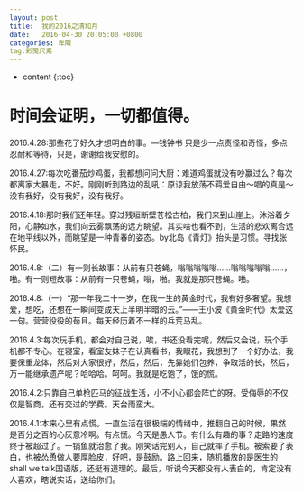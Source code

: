 ```yaml
---
layout: post
title:  我的2016之清和月
date:   2016-04-30 20:05:00 +0800
categories: 卑陬
tag:彩笺尺素
---
```


* content
{:toc}

时间会证明，一切都值得。
====================================

2016.4.28:那些花了好久才想明白的事。—钱钟书 只是少一点责怪和奇怪，多点忍耐和等待，只是，谢谢给我安慰的。

2016.4.27:每次吃番茄炒鸡蛋，我都想问问大厨：难道鸡蛋就没有吵赢过么？每次都离家大暴走，不好。刚刚听到路边的乱吼：原谅我放荡不羁爱自由～唱的真是～没有我好，没有我好，没有我好。

2016.4.18:那时我们还年轻。穿过残垣断壁苍松古柏，我们来到山崖上。沐浴着夕阳，心静如水，我们向云雾飘荡的远方眺望。其实啥也看不到，生活的悲欢离合远在地平线以外，而眺望是一种青春的姿态。by北岛《青灯》抬头是习惯。寻找张怀民。

2016.4.8:（二）有一则长故事：从前有只苍蝇，嗡嗡嗡嗡嗡……嗡嗡嗡嗡嗡……，啪。有一则短故事：从前有一只苍蝇，嗡，啪。我就是那只苍蝇。啪。

2016.4.8:（一）“那一年我二十一岁，在我一生的黄金时代，我有好多奢望。我想爱，想吃，还想在一瞬间变成天上半明半暗的云。”——王小波《黄金时代》太爱这一句。营营役役的苟且。每天经历着不一样的兵荒马乱。

2016.4.3:每次玩手机，都会对自己说，唉，书还没看完呢，然后又会说，玩个手机都不专心。在寝室，看室友妹子在认真看书，我眼花，我想到了一个好办法，我要保重龙体，然后对大家很好，然后，然后，先靠她们包养，争取活的长，然后，万一能继承遗产呢？哈哈哈。呵呵。我就是吃饱了，饿的慌。

2016.4.2:只靠自己单枪匹马的征战生活，小不小心都会阵亡的呀。受侮辱的不仅仅是智商，还有交过的学费。天台雨蛮大。

2016.4.1:本来心里有点慌。一直生活在很极端的情绪中，推翻自己的时候，果然是百分之百的心灰意冷啊。有点慌。今天是愚人节。有什么有趣的事？走路的速度终于被超过了。一锅鱼就治愈了我。刚笑话完别人，自己就摔了手机。被索要了表白，也被怂恿做人要厚脸皮，好吧，是鼓励。路上回来，随机播放的是医生的shall we talk国语版，还挺有道理的。最后，听说今天都没有人表白的，肯定没有人喜欢，瞎说实话，送给你们。